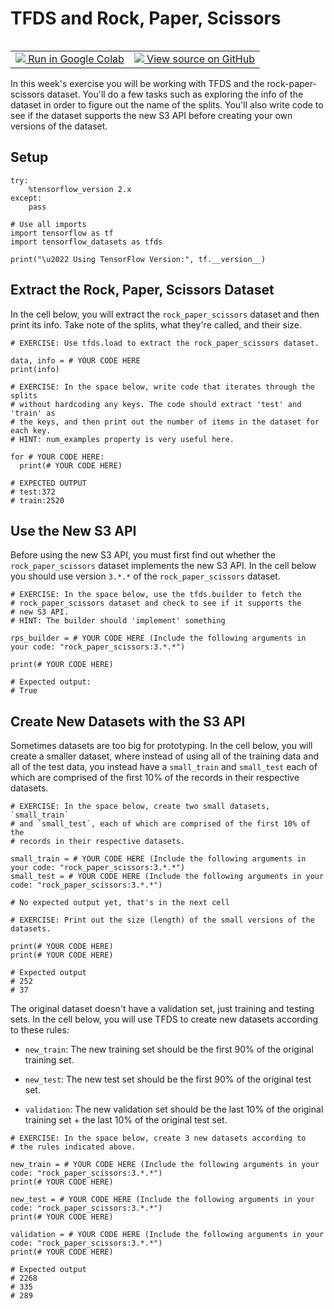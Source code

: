 # TFDS and Rock, Paper, Scissors

<table class="tfo-notebook-buttons" align="left">
  <td>
    <a target="_blank" href="https://colab.research.google.com/github/lmoroney/dlaicourse/blob/master/TensorFlow%20Deployment/Course%203%20-%20TensorFlow%20Datasets/Week%201/Exercises/TFDS_Week1_Exercise.ipynb">
    <img src="https://www.tensorflow.org/images/colab_logo_32px.png" />
    Run in Google Colab</a>
  </td>
  <td>
    <a target="_blank" href="https://github.com/lmoroney/dlaicourse/blob/master/TensorFlow%20Deployment/Course%203%20-%20TensorFlow%20Datasets/Week%201/Exercises/TFDS_Week1_Exercise.ipynb">
    <img src="https://www.tensorflow.org/images/GitHub-Mark-32px.png" />
    View source on GitHub</a>
  </td>
</table>

In this week's exercise you will be working with TFDS and the rock-paper-scissors dataset. You'll do a few tasks such as exploring the info of the dataset in order to figure out the name of the splits. You'll also write code to see if the dataset supports the new S3 API before creating your own versions of the dataset.

## Setup


```
try:
    %tensorflow_version 2.x
except:
    pass
```


```
# Use all imports
import tensorflow as tf
import tensorflow_datasets as tfds

print("\u2022 Using TensorFlow Version:", tf.__version__)
```

## Extract the Rock, Paper, Scissors Dataset

In the cell below, you will extract the `rock_paper_scissors` dataset and then print its info. Take note of the splits, what they're called, and their size.


```
# EXERCISE: Use tfds.load to extract the rock_paper_scissors dataset.

data, info = # YOUR CODE HERE
print(info)
```


```
# EXERCISE: In the space below, write code that iterates through the splits
# without hardcoding any keys. The code should extract 'test' and 'train' as
# the keys, and then print out the number of items in the dataset for each key. 
# HINT: num_examples property is very useful here.

for # YOUR CODE HERE:
  print(# YOUR CODE HERE)

# EXPECTED OUTPUT
# test:372
# train:2520
```

## Use the New S3 API

Before using the new S3 API, you must first find out whether the `rock_paper_scissors` dataset implements the new S3 API. In the cell below you should use version `3.*.*` of the `rock_paper_scissors` dataset.


```
# EXERCISE: In the space below, use the tfds.builder to fetch the
# rock_paper_scissors dataset and check to see if it supports the
# new S3 API. 
# HINT: The builder should 'implement' something

rps_builder = # YOUR CODE HERE (Include the following arguments in your code: "rock_paper_scissors:3.*.*")

print(# YOUR CODE HERE)

# Expected output:
# True
```

## Create New Datasets with the S3 API

Sometimes datasets are too big for prototyping. In the cell below, you will create a smaller dataset, where instead of using all of the training data and all of the test data, you instead have a `small_train` and `small_test` each of which are comprised of the first 10% of the records in their respective datasets.


```
# EXERCISE: In the space below, create two small datasets, `small_train`
# and `small_test`, each of which are comprised of the first 10% of the
# records in their respective datasets.

small_train = # YOUR CODE HERE (Include the following arguments in your code: "rock_paper_scissors:3.*.*")
small_test = # YOUR CODE HERE (Include the following arguments in your code: "rock_paper_scissors:3.*.*")

# No expected output yet, that's in the next cell
```


```
# EXERCISE: Print out the size (length) of the small versions of the datasets.

print(# YOUR CODE HERE)
print(# YOUR CODE HERE)

# Expected output
# 252
# 37
```

The original dataset doesn't have a validation set, just training and testing sets. In the cell below, you will use TFDS to create new datasets according to these rules:

* `new_train`: The new training set should be the first 90% of the original training set.


* `new_test`: The new test set should be the first 90% of the original test set.


* `validation`: The new validation set should be the last 10% of the original training set + the last 10% of the original test set.


```
# EXERCISE: In the space below, create 3 new datasets according to
# the rules indicated above.

new_train = # YOUR CODE HERE (Include the following arguments in your code: "rock_paper_scissors:3.*.*")
print(# YOUR CODE HERE)

new_test = # YOUR CODE HERE (Include the following arguments in your code: "rock_paper_scissors:3.*.*")
print(# YOUR CODE HERE)

validation = # YOUR CODE HERE (Include the following arguments in your code: "rock_paper_scissors:3.*.*")
print(# YOUR CODE HERE)

# Expected output
# 2268
# 335
# 289
```
